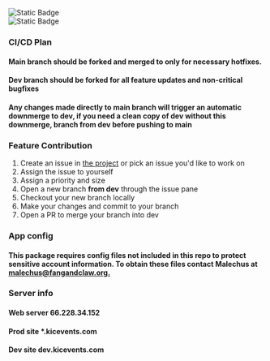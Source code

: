 ![Static Badge](https://img.shields.io/badge/Prod_Version-1.5.3-green)  
![Static Badge](https://img.shields.io/badge/Dev_Version-1.5.4-yellow)




### CI/CD Plan  
#### Main branch should be forked and merged to only for necessary hotfixes.  
#### Dev branch should be forked for all feature updates and non-critical bugfixes  
#### Any changes made directly to main branch will trigger an automatic downmerge to dev, if you need a clean copy of dev without this downmerge, branch from dev before pushing to main  

### Feature Contribution
1. Create an issue in [the project](https://github.com/users/Malechus/projects/2) or pick an issue you'd like to work on
2. Assign the issue to yourself
3. Assign a priority and size
4. Open a new branch **from dev** through the issue pane
5. Checkout your new branch locally
6. Make your changes and commit to your branch
7. Open a PR to merge your branch into dev

### App config
#### This package requires config files not included in this repo to protect sensitive account information. To obtain these files contact Malechus at [malechus@fangandclaw.org.](mailto:malechus@fangandclaw.org)  

### Server info
#### Web server 66.228.34.152
#### Prod site *.kicevents.com
#### Dev site dev.kicevents.com
